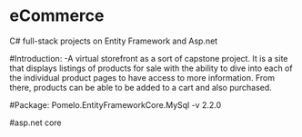 # eCommerce

C# full-stack projects on Entity Framework and Asp.net

#Introduction:
-A virtual storefront as a sort of capstone project. It is a site that displays listings of products for sale with the ability to dive into each of the individual product pages to have access to more information. From there, products can be able to be added to a cart and also purchased.

#Package: Pomelo.EntityFrameworkCore.MySql -v 2.2.0 

#asp.net core
